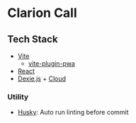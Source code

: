 # Clarion Call

## Tech Stack
- [Vite](https://vitejs.dev/)
  - [vite-plugin-pwa](https://vite-pwa-org.netlify.app/)
- [React](https://react.dev/)
- [Dexie.js](https://dexie.org) + [Cloud](https://dexie.org/cloud/)

### Utility
- [Husky](https://typicode.github.io/husky): Auto run linting before commit

